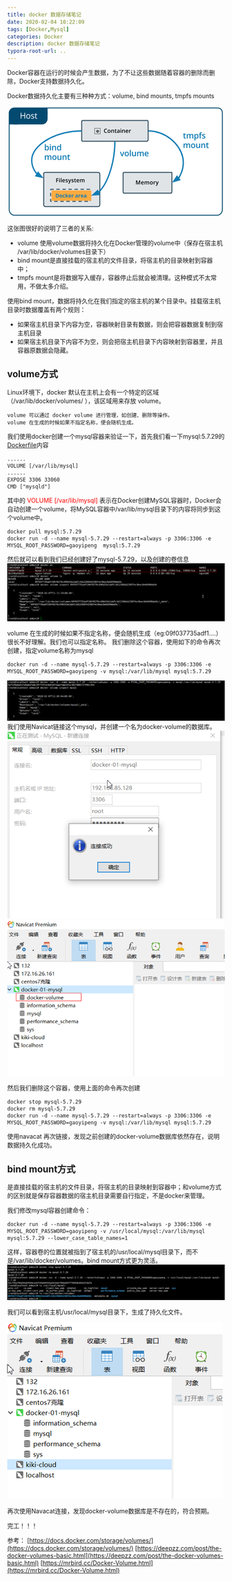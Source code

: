 ```yaml
---
title: docker 数据存储笔记
date: 2020-02-04 10:22:09
tags: [Docker,Mysql]
categories: Docker
description: docker 数据存储笔记
typora-root-url: ..
---
```

Docker容器在运行的时候会产生数据，为了不让这些数据随着容器的删除而删除，Docker支持数据持久化。

Docker数据持久化主要有三种种方式：volume, bind mounts, tmpfs mounts

![types-of-mounts-volume.png](/images/docker/types-of-mounts-volume.png)

这张图很好的说明了三者的关系:
* volume 使用volume数据将持久化在Docker管理的volume中（保存在宿主机 /var/lib/docker/volumes目录下）
* bind mount是直接挂载的宿主机的文件目录，将宿主机的目录映射到容器中；
* tmpfs mount是将数据写入缓存，容器停止后就会被清理。这种模式不太常用，不做太多介绍。

使用bind mount，数据将持久化在我们指定的宿主机的某个目录中。挂载宿主机目录时数据覆盖有两个规则：
* 如果宿主机目录下内容为空，容器映射目录有数据，则会把容器数据复制到宿主机目录
* 如果宿主机目录下内容不为空，则会把宿主机目录下内容映射到容器里，并且容器原数据会隐藏。

## volume方式

Linux环境下，docker 默认在主机上会有一个特定的区域（/var/lib/docker/volumes/ ），该区域用来存放 volume。

    volume 可以通过 docker volume 进行管理，如创建、删除等操作。
    volume 在生成的时候如果不指定名称，便会随机生成。

我们使用docker创建一个mysql容器来验证一下，首先我们看一下mysql:5.7.29的 [Dockerfile](https://hub.docker.com/layers/mysql/library/mysql/5.7.29/images/sha256-5e443fc090c75413ffc20665ed1880c7961bc6af8ae8997510fdd7e69d8557ad)内容
```
......
VOLUME [/var/lib/mysql]
......
EXPOSE 3306 33060
CMD ["mysqld"]
```

其中的 <font color=red>VOLUME [/var/lib/mysql]</font> 表示在Docker创建MySQL容器时，Docker会自动创建一个volume，将MySQL容器中/var/lib/mysql目录下的内容将同步到这个volume中。

````
docker pull mysql:5.7.29
docker run -d --name mysql-5.7.29 --restart=always -p 3306:3306 -e MYSQL_ROOT_PASSWORD=gaoyipeng  mysql:5.7.29
````
然后就可以看到我们已经创建好了mysql-5.7.29，以及创建的卷信息
![mysql-volume.png](/images/docker/mysql-volume.png)

volume 在生成的时候如果不指定名称，便会随机生成（eg:09f037735adf1....）很长不好理解。我们也可以指定名称。
我们删除这个容器，使用如下的命令再次创建，指定volume名称为mysql
````
docker run -d --name mysql-5.7.29 --restart=always -p 3306:3306 -e MYSQL_ROOT_PASSWORD=gaoyipeng -v mysql:/var/lib/mysql mysql:5.7.29
````
![volume-mysql.png](/images/docker/volume-mysql.png)
我们使用Navicat链接这个mysql，并创建一个名为docker-volume的数据库。
![navicat-mysql](/images/docker/navicat-mysql.png)
![docker-volume.png](/images/docker/docker-volume.png)

然后我们删除这个容器，使用上面的命令再次创建
```
docker stop mysql-5.7.29
docker rm mysql-5.7.29
docker run -d --name mysql-5.7.29 --restart=always -p 3306:3306 -e MYSQL_ROOT_PASSWORD=gaoyipeng -v mysql:/var/lib/mysql mysql:5.7.29
```
使用navacat 再次链接，发现之前创建的docker-volume数据库依然存在，说明数据持久化成功。

## bind mount方式

是直接挂载的宿主机的文件目录，将宿主机的目录映射到容器中；和volume方式的区别就是保存容器数据的宿主机目录需要自行指定，不是docker来管理。

我们修改mysql容器创建命令：
```
docker run -d --name mysql-5.7.29 --restart=always -p 3306:3306 -e MYSQL_ROOT_PASSWORD=gaoyipeng -v /usr/local/mysql:/var/lib/mysql mysql:5.7.29 --lower_case_table_names=1
```
这样，容器卷的位置就被指到了宿主机的/usr/local/mysql目录下，而不是/var/lib/docker/volumes。bind mount方式更为灵活。
![bind-volume-mysql.png](/images/docker/bind-volume-mysql.png)

我们可以看到宿主机/usr/local/mysql目录下，生成了持久化文件。

![navicat-no-volume.png](/images/docker/navicat-no-volume.png)

再次使用Navacat连接，发现docker-volume数据库是不存在的，符合预期。

完工！！！

参考：
[https://docs.docker.com/storage/volumes/](https://docs.docker.com/storage/volumes/)
[https://deepzz.com/post/the-docker-volumes-basic.html](https://deepzz.com/post/the-docker-volumes-basic.html)
[https://mrbird.cc/Docker-Volume.html](https://mrbird.cc/Docker-Volume.html)

